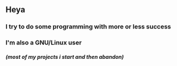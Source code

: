 ## Heya
### I try to do some programming with more or less success
### I'm also a GNU/Linux user
##### (most of my projects i start and then abandon)
